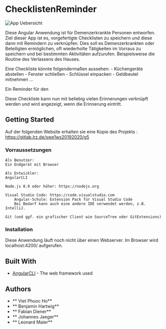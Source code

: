 # ChecklistenReminder

![App Uebersicht](https://gitlab.lrz.de/swe1ws20192020/g5/blob/design/src/Bildschirmfoto%202020-01-14%20um%2020.05.26.png)


Diese Angular Anwendung ist für Demenzerkrankte Personen entworfen. Ziel dieser App ist es, vorgefertigte Checklisten zu speichern und diese dann mit Remindern zu verknüpfen. Dies soll es Demenzerkrankten oder Beteiligten ermöglichen, oft wiederholte Tätigkeiten im Vorraus zu speichern und bei bestimmten Aktivitäten aufzurufen. 
Beispielsweise die Routine des Verlassens des Hauses.

Eine Checkliste könnte folgendermaßen aussehen:
	- Küchengeräte abstellen
	- Fenster schließen
	- Schlüssel einpacken
	- Geldbeutel mitnehmen
	...
	
Ein Reminder für den
	
Diese Checkliste kann nun mit beliebig vielen Erinnerungen verknüpft werden und wird angezeigt, wenn die Erinnerung eintritt.

## Getting Started

Auf der folgenden Website erhalten sie eine Kopie des Projekts : https://gitlab.lrz.de/swe1ws20192020/g5


### Vorraussetzungen
	Als Benutzer:
	Ein Endgerät mit Browser
	
	Als Entwickler:
	AngularCLI

    Node.js 8.9 oder höher: https://nodejs.org

    Visual Studio Code: https://code.visualstudio.com
        Angular-Schule: Extension Pack für Visual Studio Code
        Bei Bedarf kann auch eine andere IDE verwendet werden, z.B. IntelliJ.
    
	Git (und ggf. ein grafischer Client wie SourceTree oder GitExtensions)




### Installation

Diese Anwendung läuft noch nicht über einen Webserver. 
Im Browser wird localhost:4200/ aufgerufen.


## Built With

* [AngularCLI](https://cli.angular.io/) - The web framework used

## Authors

* ** Viet Phuoc Ho**
* ** Benjamin  Hartwig**
* ** Fabian Diener**
* ** Johannes Jaeger**
* ** Leonard Maier**